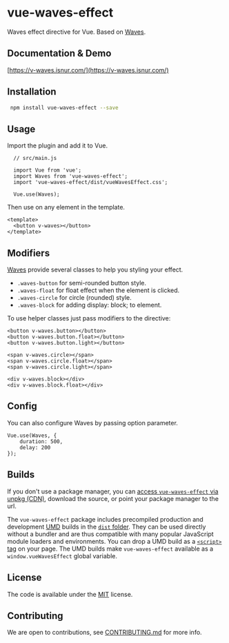 # vue-waves-effect

Waves effect directive for Vue. Based on [Waves](https://github.com/fians/Waves).

## Documentation & Demo

[https://v-waves.isnur.com/](https://v-waves.isnur.com/)

## Installation

```bash
 npm install vue-waves-effect --save
```

## Usage

Import the plugin and add it to Vue.

```vue
  // src/main.js

  import Vue from 'vue';
  import Waves from 'vue-waves-effect';
  import 'vue-waves-effect/dist/vueWavesEffect.css';

  Vue.use(Waves);
```

Then use on any element in the template.

```vue
<template>
  <button v-waves></button>
</template>
```

## Modifiers

[Waves](https://github.com/fians/Waves) provide several classes to help you styling your effect.

- `.waves-button` for semi-rounded button style.
- `.waves-float` for float effect when the element is clicked.
- `.waves-circle` for circle (rounded) style.
- `.waves-block` for adding display: block; to element.

To use helper classes just pass modifiers to the directive:

```vue
<button v-waves.button></button>
<button v-waves.button.float></button>
<button v-waves.button.light></button>

<span v-waves.circle></span>
<span v-waves.circle.float></span>
<span v-waves.circle.light></span>

<div v-waves.block></div>
<div v-waves.block.float></div>
```

## Config

You can also configure Waves by passing option parameter.

```vue
Vue.use(Waves, {
    duration: 500,
    delay: 200
});
```

## Builds

If you don't use a package manager, you can [access `vue-waves-effect` via unpkg (CDN)](https://unpkg.com/vue-waves-effect/), download the source, or point your package manager to the url.

The `vue-waves-effect` package includes precompiled production and development [UMD](https://github.com/umdjs/umd) builds in the [`dist` folder](https://unpkg.com/vue-waves-effect/dist/). They can be used directly without a bundler and are thus compatible with many popular JavaScript module loaders and environments. You can drop a UMD build as a [`<script>` tag](https://unpkg.com/vue-waves-effect) on your page. The UMD builds make `vue-waves-effect` available as a `window.vueWavesEffect` global variable.

## License

The code is available under the [MIT](LICENSE) license.

## Contributing

We are open to contributions, see [CONTRIBUTING.md](CONTRIBUTING.md) for more info.
